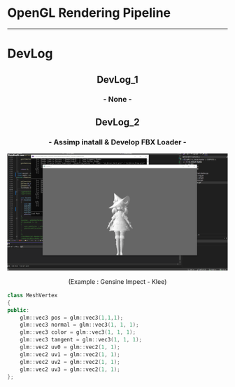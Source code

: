
# OpenGL Rendering Pipeline

* * *
# DevLog

## <center> DevLog_1</center>
### <center> - None - </center>
## <center> DevLog_2</center>

### <center> - Assimp inatall & Develop FBX Loader - </center>
![img](./md_image/dev_first_KleeRendering.gif)
<div style="text-align: center;"> (Example : Gensine Impect - Klee) </div>

```c++
class MeshVertex
{
public:
    glm::vec3 pos = glm::vec3(1,1,1);
    glm::vec3 normal = glm::vec3(1, 1, 1);
    glm::vec3 color = glm::vec3(1, 1, 1);
    glm::vec3 tangent = glm::vec3(1, 1, 1);
    glm::vec2 uv0 = glm::vec2(1, 1);
    glm::vec2 uv1 = glm::vec2(1, 1);
    glm::vec2 uv2 = glm::vec2(1, 1);
    glm::vec2 uv3 = glm::vec2(1, 1);
};
```